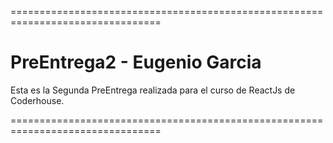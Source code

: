 ================================================================================

# PreEntrega2 - Eugenio Garcia

Esta es la Segunda PreEntrega realizada para el curso de ReactJs de Coderhouse.

================================================================================
